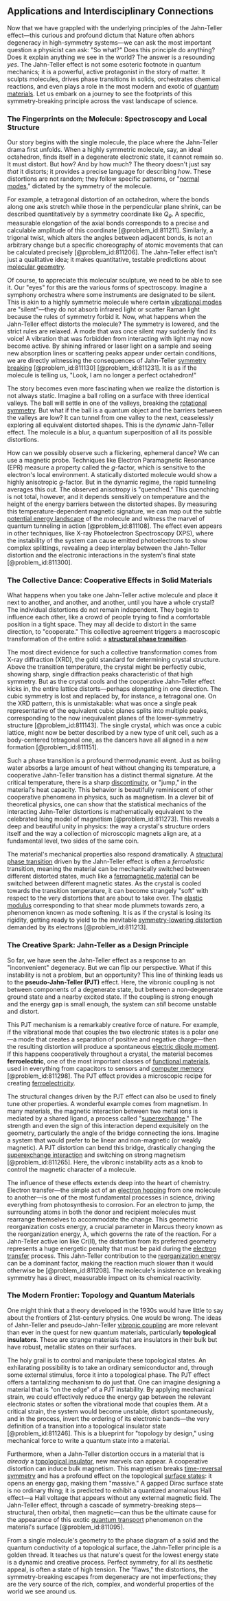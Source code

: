 ## Applications and Interdisciplinary Connections

Now that we have grappled with the underlying principles of the Jahn-Teller effect—this curious and profound dictum that Nature often abhors degeneracy in high-symmetry systems—we can ask the most important question a physicist can ask: "So what?" Does this principle do anything? Does it explain anything we see in the world? The answer is a resounding *yes*. The Jahn-Teller effect is not some esoteric footnote in quantum mechanics; it is a powerful, active protagonist in the story of matter. It sculpts molecules, drives phase transitions in solids, orchestrates chemical reactions, and even plays a role in the most modern and exotic of [quantum materials](@article_id:136247). Let us embark on a journey to see the footprints of this symmetry-breaking principle across the vast landscape of science.

### The Fingerprints on the Molecule: Spectroscopy and Local Structure

Our story begins with the single molecule, the place where the Jahn-Teller drama first unfolds. When a highly symmetric molecule, say, an ideal octahedron, finds itself in a degenerate electronic state, it cannot remain so. It must distort. But how? And by how much? The theory doesn't just say *that* it distorts; it provides a precise language for describing *how*. These distortions are not random; they follow specific patterns, or "[normal modes](@article_id:139146)," dictated by the symmetry of the molecule.

For example, a tetragonal distortion of an octahedron, where the bonds along one axis stretch while those in the perpendicular plane shrink, can be described quantitatively by a symmetry coordinate like $Q_\theta$. A specific, measurable elongation of the axial bonds corresponds to a precise and calculable amplitude of this coordinate [@problem_id:811211]. Similarly, a trigonal twist, which alters the angles between adjacent bonds, is not an arbitrary change but a specific choreography of atomic movements that can be calculated precisely [@problem_id:811206]. The Jahn-Teller effect isn't just a qualitative idea; it makes quantitative, testable predictions about [molecular geometry](@article_id:137358).

Of course, to appreciate this molecular sculpture, we need to be able to see it. Our "eyes" for this are the various forms of spectroscopy. Imagine a symphony orchestra where some instruments are designated to be silent. This is akin to a highly symmetric molecule where certain [vibrational modes](@article_id:137394) are "silent"—they do not absorb infrared light or scatter Raman light because the rules of symmetry forbid it. Now, what happens when the Jahn-Teller effect distorts the molecule? The symmetry is lowered, and the strict rules are relaxed. A mode that was once silent may suddenly find its voice! A vibration that was forbidden from interacting with light may now become active. By shining infrared or laser light on a sample and seeing new absorption lines or scattering peaks appear under certain conditions, we are directly witnessing the consequences of Jahn-Teller [symmetry breaking](@article_id:142568) [@problem_id:811130] [@problem_id:811231]. It is as if the molecule is telling us, "Look, I am no longer a perfect octahedron!"

The story becomes even more fascinating when we realize the distortion is not always static. Imagine a ball rolling on a surface with three identical valleys. The ball will settle in one of the valleys, breaking the [rotational symmetry](@article_id:136583). But what if the ball is a quantum object and the barriers between the valleys are low? It can tunnel from one valley to the next, ceaselessly exploring all equivalent distorted shapes. This is the *dynamic* Jahn-Teller effect. The molecule is a blur, a quantum superposition of all its possible distortions.

How can we possibly observe such a flickering, ephemeral dance? We can use a magnetic probe. Techniques like Electron Paramagnetic Resonance (EPR) measure a property called the $g$-factor, which is sensitive to the electron's local environment. A statically distorted molecule would show a highly anisotropic $g$-factor. But in the dynamic regime, the rapid tunneling averages this out. The observed anisotropy is "quenched." This quenching is not total, however, and it depends sensitively on temperature and the height of the energy barriers between the distorted shapes. By measuring this temperature-dependent magnetic signature, we can map out the subtle [potential energy landscape](@article_id:143161) of the molecule and witness the marvel of quantum tunneling in action [@problem_id:811108]. The effect even appears in other techniques, like X-ray Photoelectron Spectroscopy (XPS), where the instability of the system can cause emitted photoelectrons to show complex splittings, revealing a deep interplay between the Jahn-Teller distortion and the electronic interactions in the system's final state [@problem_id:811300].

### The Collective Dance: Cooperative Effects in Solid Materials

What happens when you take one Jahn-Teller active molecule and place it next to another, and another, and another, until you have a whole crystal? The individual distortions do not remain independent. They begin to influence each other, like a crowd of people trying to find a comfortable position in a tight space. They may all decide to distort in the same direction, to "cooperate." This collective agreement triggers a macroscopic transformation of the entire solid: a **[structural phase transition](@article_id:141193)**.

The most direct evidence for such a collective transformation comes from X-ray diffraction (XRD), the gold standard for determining crystal structure. Above the transition temperature, the crystal might be perfectly cubic, showing sharp, single diffraction peaks characteristic of that high symmetry. But as the crystal cools and the cooperative Jahn-Teller effect kicks in, the entire lattice distorts—perhaps elongating in one direction. The cubic symmetry is lost and replaced by, for instance, a tetragonal one. On the XRD pattern, this is unmistakable: what was once a single peak representative of the equivalent cubic planes splits into multiple peaks, corresponding to the now inequivalent planes of the lower-symmetry structure [@problem_id:811143]. The single crystal, which was once a cubic lattice, might now be better described by a new type of unit cell, such as a body-centered tetragonal one, as the dancers have all aligned in a new formation [@problem_id:811151].

Such a phase transition is a profound thermodynamic event. Just as boiling water absorbs a large amount of heat without changing its temperature, a cooperative Jahn-Teller transition has a distinct thermal signature. At the critical temperature, there is a sharp [discontinuity](@article_id:143614), or "jump," in the material's heat capacity. This behavior is beautifully reminiscent of other cooperative phenomena in physics, such as magnetism. In a clever bit of theoretical physics, one can show that the statistical mechanics of the interacting Jahn-Teller distortions is mathematically equivalent to the celebrated Ising model of magnetism [@problem_id:811273]. This reveals a deep and beautiful unity in physics: the way a crystal's structure orders itself and the way a collection of microscopic magnets align are, at a fundamental level, two sides of the same coin.

The material's mechanical properties also respond dramatically. A [structural phase transition](@article_id:141193) driven by the Jahn-Teller effect is often a *ferroelastic* transition, meaning the material can be mechanically switched between different distorted states, much like a [ferromagnetic material](@article_id:271442) can be switched between different magnetic states. As the crystal is cooled towards the transition temperature, it can become strangely "soft" with respect to the very distortions that are about to take over. The [elastic modulus](@article_id:198368) corresponding to that shear mode plummets towards zero, a phenomenon known as mode softening. It is as if the crystal is losing its rigidity, getting ready to yield to the inevitable [symmetry-lowering distortion](@article_id:192459) demanded by its electrons [@problem_id:811213].

### The Creative Spark: Jahn-Teller as a Design Principle

So far, we have seen the Jahn-Teller effect as a response to an "inconvenient" degeneracy. But we can flip our perspective. What if this instability is not a problem, but an opportunity? This line of thinking leads us to the **pseudo-Jahn-Teller (PJT)** effect. Here, the vibronic coupling is not between components of a degenerate state, but between a non-degenerate ground state and a nearby excited state. If the coupling is strong enough and the energy gap is small enough, the system can *still* become unstable and distort.

This PJT mechanism is a remarkably creative force of nature. For example, if the vibrational mode that couples the two electronic states is a polar one—a mode that creates a separation of positive and negative charge—then the resulting distortion will produce a spontaneous [electric dipole moment](@article_id:160778). If this happens cooperatively throughout a crystal, the material becomes **ferroelectric**, one of the most important classes of [functional materials](@article_id:194400), used in everything from capacitors to sensors and [computer memory](@article_id:169595) [@problem_id:811298]. The PJT effect provides a microscopic recipe for creating [ferroelectricity](@article_id:143740).

The structural changes driven by the PJT effect can also be used to finely tune other properties. A wonderful example comes from magnetism. In many materials, the magnetic interaction between two metal ions is mediated by a shared ligand, a process called "[superexchange](@article_id:141665)." The strength and even the sign of this interaction depend exquisitely on the geometry, particularly the angle of the bridge connecting the ions. Imagine a system that would prefer to be linear and non-magnetic (or weakly magnetic). A PJT distortion can bend this bridge, drastically changing the [superexchange interaction](@article_id:186716) and switching on strong magnetism [@problem_id:811265]. Here, the vibronic instability acts as a knob to control the magnetic character of a molecule.

The influence of these effects extends deep into the heart of chemistry. Electron transfer—the simple act of an [electron hopping](@article_id:142427) from one molecule to another—is one of the most fundamental processes in science, driving everything from photosynthesis to corrosion. For an electron to jump, the surrounding atoms in both the donor and recipient molecules must rearrange themselves to accommodate the change. This geometric reorganization costs energy, a crucial parameter in Marcus theory known as the reorganization energy, $\lambda$, which governs the rate of the reaction. For a Jahn-Teller active ion like Cr(II), the distortion from its preferred geometry represents a huge energetic penalty that must be paid during the [electron transfer](@article_id:155215) process. This Jahn-Teller contribution to the [reorganization energy](@article_id:151500) can be a dominant factor, making the reaction much slower than it would otherwise be [@problem_id:811208]. The molecule's insistence on breaking symmetry has a direct, measurable impact on its chemical reactivity.

### The Modern Frontier: Topology and Quantum Materials

One might think that a theory developed in the 1930s would have little to say about the frontiers of 21st-century physics. One would be wrong. The ideas of Jahn-Teller and pseudo-Jahn-Teller [vibronic coupling](@article_id:139076) are more relevant than ever in the quest for new quantum materials, particularly **topological insulators**. These are strange materials that are insulators in their bulk but have robust, metallic states on their surfaces.

The holy grail is to control and manipulate these topological states. An exhilarating possibility is to take an ordinary semiconductor and, through some external stimulus, force it into a topological phase. The PJT effect offers a tantalizing mechanism to do just that. One can imagine designing a material that is "on the edge" of a PJT instability. By applying mechanical strain, we could effectively reduce the energy gap between the relevant electronic states or soften the vibrational mode that couples them. At a critical strain, the system would become unstable, distort spontaneously, and in the process, invert the ordering of its electronic bands—the very definition of a transition into a topological insulator state [@problem_id:811246]. This is a blueprint for "topology by design," using mechanical force to write a quantum state into a material.

Furthermore, when a Jahn-Teller distortion occurs in a material that is *already* a [topological insulator](@article_id:136609), new marvels can appear. A cooperative distortion can induce bulk magnetism. This magnetism breaks [time-reversal symmetry](@article_id:137600) and has a profound effect on the topological [surface states](@article_id:137428): it opens an energy gap, making them "massive." A gapped Dirac surface state is no ordinary thing; it is predicted to exhibit a quantized anomalous Hall effect—a Hall voltage that appears without any external magnetic field. The Jahn-Teller effect, through a cascade of symmetry-breaking steps—structural, then orbital, then magnetic—can thus be the ultimate cause for the appearance of this exotic [quantum transport](@article_id:138438) phenomenon on the material's surface [@problem_id:811095].

From a single molecule's geometry to the phase diagram of a solid and the quantum conductivity of a topological surface, the Jahn-Teller principle is a golden thread. It teaches us that nature's quest for the lowest energy state is a dynamic and creative process. Perfect symmetry, for all its aesthetic appeal, is often a state of high tension. The "flaws," the distortions, the symmetry-breaking escapes from degeneracy are not imperfections; they are the very source of the rich, complex, and wonderful properties of the world we see around us.